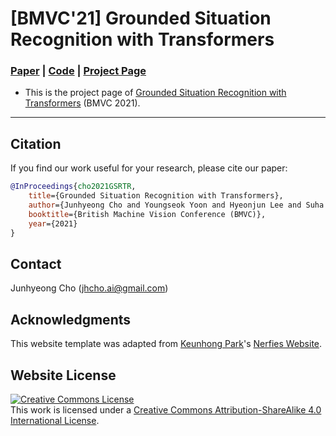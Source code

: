 # [BMVC'21] Grounded Situation Recognition with Transformers
### [Paper](https://arxiv.org/abs/2111.10135) | [Code](https://github.com/jhcho99/GSRTR) | [Project Page](https://GSRTR.github.io/)

- This is the project page of [Grounded Situation Recognition with Transformers](https://arxiv.org/abs/2111.10135) (BMVC 2021).

---

## Citation
If you find our work useful for your research, please cite our paper:

````BibTeX
@InProceedings{cho2021GSRTR,
    title={Grounded Situation Recognition with Transformers},
    author={Junhyeong Cho and Youngseok Yoon and Hyeonjun Lee and Suha Kwak},
    booktitle={British Machine Vision Conference (BMVC)},
    year={2021}
}
````

## Contact
Junhyeong Cho (jhcho.ai@gmail.com)


## Acknowledgments
This website template was adapted from [Keunhong Park](https://keunhong.com/)'s [Nerfies Website](https://nerfies.github.io/).


## Website License
<a rel="license" href="http://creativecommons.org/licenses/by-sa/4.0/"><img alt="Creative Commons License" style="border-width:0" src="https://i.creativecommons.org/l/by-sa/4.0/88x31.png" /></a><br />This work is licensed under a <a rel="license" href="http://creativecommons.org/licenses/by-sa/4.0/">Creative Commons Attribution-ShareAlike 4.0 International License</a>.
